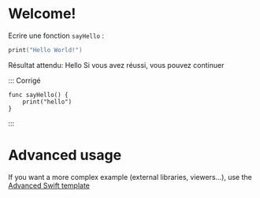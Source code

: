 # Welcome!
Ecrire une fonction `sayHello` :



```swift runnable
print("Hello World!")
```

Résultat attendu: Hello
Si vous avez réussi, vous pouvez continuer

::: Corrigé
```
func sayHello() {
    print("hello")
}
```
:::

# Advanced usage

If you want a more complex example (external libraries, viewers...), use the [Advanced Swift template](https://tech.io/select-repo/575)
